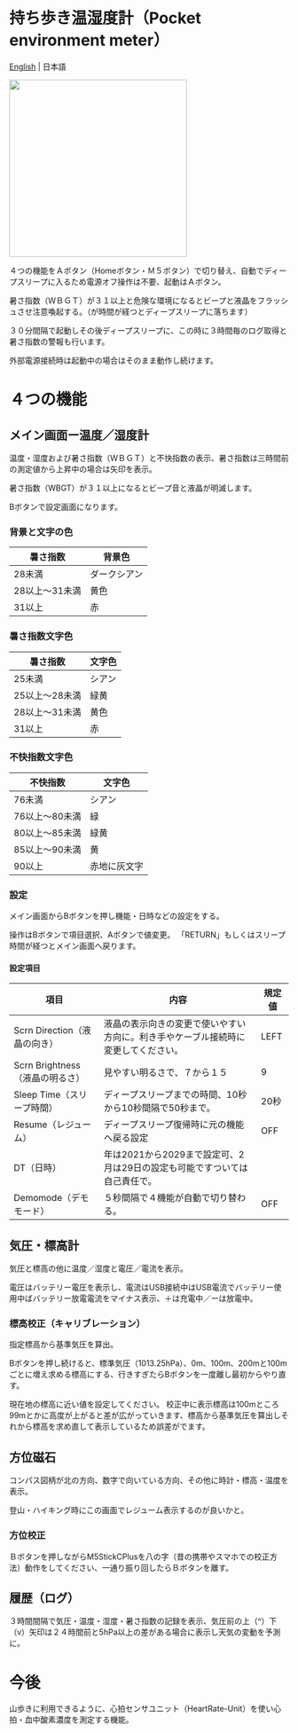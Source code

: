 # 持ち歩き温湿度計（Pocket environment meter）

[English](README.md) | 日本語

<img src="Plus_Env2Hat_jp.jpg" width="320px">

４つの機能をＡボタン（Homeボタン・Ｍ５ボタン）で切り替え、自動でディープスリープに入るため電源オフ操作は不要、起動はＡボタン。

暑さ指数（ＷＢＧＴ）が３１以上と危険な環境になるとビープと液晶をフラッシュさせ注意喚起する。（が時間が経つとディープスリープに落ちます）

３０分間隔で起動しその後ディープスリープに、この時に３時間毎のログ取得と暑さ指数の警報も行います。

外部電源接続時は起動中の場合はそのまま動作し続けます。

# ４つの機能
## メイン画面ー温度／湿度計

温度・湿度および暑さ指数（ＷＢＧＴ）と不快指数の表示、暑さ指数は三時間前の測定値から上昇中の場合は矢印を表示。

暑さ指数（WBGT）が３１以上になるとビープ音と液晶が明滅します。

Bボタンで設定画面になります。

### 背景と文字の色
暑さ指数 | 背景色
---------|---------
28未満 | ダークシアン
28以上～31未満 | 黄色
31以上 | 赤

### 暑さ指数文字色
暑さ指数 | 文字色
---------|---------
25未満 | シアン
25以上～28未満 | 緑黄
28以上～31未満 | 黄色
31以上 | 赤

### 不快指数文字色
不快指数 | 文字色
---------|---------
76未満 | シアン
76以上～80未満 | 緑
80以上～85未満 | 緑黄
85以上～90未満 | 黄
90以上 | 赤地に灰文字

### 設定

メイン画面からBボタンを押し機能・日時などの設定をする。

操作はBボタンで項目選択、Aボタンで値変更。
「RETURN」もしくはスリープ時間が経つとメイン画面へ戻ります。

#### 設定項目
項目 | 内容 |規定値
----|----|----
Scrn Direction（液晶の向き） | 液晶の表示向きの変更で使いやすい方向に。利き手やケーブル接続時に変更してください。 | LEFT
Scrn Brightness（液晶の明るさ） | 見やすい明るさで、７から１５ | 9
Sleep Time（スリープ時間） | ディープスリープまでの時間、10秒から10秒間隔で50秒まで。 | 20秒
Resume（レジューム） | ディープスリープ復帰時に元の機能へ戻る設定 | OFF
DT（日時） | 年は2021から2029まで設定可、2月は29日の設定も可能ですついては自己責任で。 | 
Demomode（デモモード） | ５秒間隔で４機能が自動で切り替わる。 | OFF

## 気圧・標高計

気圧と標高の他に温度／湿度と電圧／電流を表示。

電圧はバッテリー電圧を表示し、電流はUSB接続中はUSB電流でバッテリー使用中ばバッテリー放電電流をマイナス表示、＋は充電中／ーは放電中。

### 標高校正（キャリブレーション）

指定標高から基準気圧を算出。

Bボタンを押し続けると、標準気圧（1013.25hPa）、0m、100m、200mと100mごとに増え求める標高にする、行きすぎたらBボタンを一度離し最初からやり直す。

現在地の標高に近い値を設定してください。
校正中に表示標高は100mところ99mとかに高度が上がると差が広がっていきます、標高から基準気圧を算出しそれから標高を求め直して表示しているため誤差がでます。

## 方位磁石

コンパス図柄が北の方向、数字で向いている方向、その他に時計・標高・温度を表示。

登山・ハイキング時にこの画面でレジューム表示するのが良いかと。

### 方位校正

Ｂボタンを押しながらM5StickCPlusを八の字（昔の携帯やスマホでの校正方法）動作をしてください、一通り振り回したらＢボタンを離す。

## 履歴（ログ）

３時間間隔で気圧・温度・湿度・暑さ指数の記録を表示、気圧前の上（^）下（v）矢印は２４時間前と5hPa以上の差がある場合に表示し天気の変動を予測に。

# 今後

山歩きに利用できるように、心拍センサユニット（HeartRate-Unit）を使い心拍・血中酸素濃度を測定する機能。

